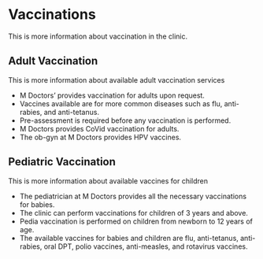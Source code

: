 # Vaccinations

This is more information about vaccination in the clinic.

## Adult Vaccination

This is more information about available adult vaccination services

- M Doctors’ provides vaccination for adults upon request.
- Vaccines available are for more common diseases such as flu, anti-rabies, and anti-tetanus.
- Pre-assessment is required before any vaccination is performed.
- M Doctors provides CoVid vaccination for adults.
- The ob-gyn at M Doctors provides HPV vaccines.

## Pediatric Vaccination

This is more information about available vaccines for children

- The pediatrician at M Doctors provides all the necessary vaccinations for babies.
- The clinic can perform vaccinations for children of 3 years and above.
- Pedia vaccination is performed on children from newborn to 12 years of age.
- The available vaccines for babies and children are flu, anti-tetanus, anti-rabies, oral DPT, polio vaccines, anti-measles, and rotavirus vaccines.